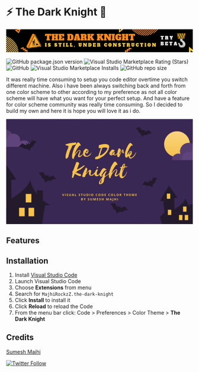 # ⚡ The Dark Knight 🦇

![](./assets/uc.png)

![GitHub package.json version](https://img.shields.io/github/package-json/v/MajhiRockzZ/the-dark-knight)
![Visual Studio Marketplace Rating (Stars)](https://img.shields.io/visual-studio-marketplace/stars/MajhiRockzZ.the-dark-knight)
![GitHub](https://img.shields.io/github/license/MajhiRockzZ/the-dark-knight)
![Visual Studio Marketplace Installs](https://img.shields.io/visual-studio-marketplace/i/MajhiRockzZ.the-dark-knight)
![GitHub repo size](https://img.shields.io/github/repo-size/MajhiRockzZ/the-dark-knight)

It was really time consuming to setup you code editor overtime you switch different machine. Also i have been always switching back and forth from one color scheme to other according to my preference as not all color scheme will have what you want for your perfect setup. And have a feature for color scheme community was really time consuming. So I decided to build my own and here it is hope you will love it as i do.

![](./assets/main.gif)

## Features

## Installation

1. Install [Visual Studio Code](https://code.visualstudio.com/)
2. Launch Visual Studio Code
3. Choose **Extensions** from menu
4. Search for `MajhiRockzZ.the-dark-knight`
5. Click **Install** to install it
6. Click **Reload** to reload the Code
7. From the menu bar click: Code > Preferences > Color Theme > **The Dark Knight**

## Credits

[Sumesh Majhi](https://github.com/MajhiRockzZ)

[![Twitter Follow](https://img.shields.io/twitter/follow/MajhiRockzZ?style=social)](https://twitter.com/MajhiRockzZ)
